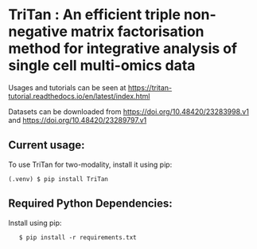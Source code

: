 # TriTan : An efficient triple non-negative matrix factorisation method for integrative analysis of single cell multi-omics data

Usages and tutorials can be seen at https://tritan-tutorial.readthedocs.io/en/latest/index.html

Datasets can be downloaded from https://doi.org/10.48420/23283998.v1 and https://doi.org/10.48420/23289797.v1

Current usage:
------------

To use TriTan for two-modality, install it using pip:

    (.venv) $ pip install TriTan

Required Python Dependencies:
------------
Install using pip:


       $ pip install -r requirements.txt
